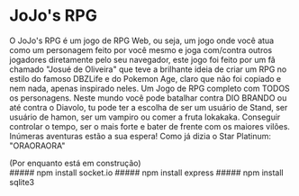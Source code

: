 <h1>JoJo's RPG</h1>
<p>O JoJo's RPG é um jogo de RPG Web, ou seja, um jogo onde você atua como um personagem feito por você mesmo e joga com/contra outros jogadores diretamente pelo seu navegador, este jogo foi feito por um fã chamado "Josué de Oliveira" que teve a brilhante ideia de criar um RPG no estilo do famoso DBZLife e do Pokemon Age, claro que não foi copiado e nem nada, apenas inspirado neles.
  Um Jogo de RPG completo com TODOS os personagens. Neste mundo você pode batalhar contra DIO BRANDO ou até contra o Diavolo, tu pode ter a escolha de ser um usuário de Stand, ser usuário de hamon, ser um vampiro ou comer a fruta lokakaka. 
  Conseguir controlar o tempo, ser o mais forte e bater de frente com os maiores vilões. Inúmeras aventuras estão a sua espera! Como já dizia o Star Platinum: "ORAORAORA"</p>
<footer>(Por enquanto está em construção)</footer>
##### npm install socket.io
##### npm install express
##### npm install sqlite3
